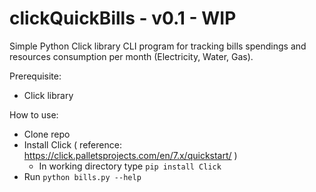 # clickQuickBills - v0.1 - WIP
Simple Python Click library CLI program for tracking bills spendings and resources consumption per month (Electricity, Water, Gas).


Prerequisite:
  - Click library
  
How to use:
  - Clone repo
  - Install Click ( reference: https://click.palletsprojects.com/en/7.x/quickstart/ )
    - In working directory type <code>pip install Click</code>
  - Run <code>python bills.py --help</code>
  
